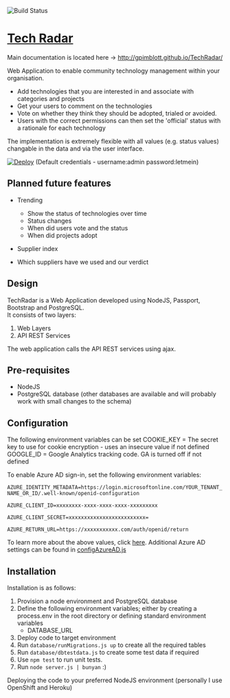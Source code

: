 ![Build Status](https://travis-ci.org/KainosSoftwareLtd/TechRadar.svg?branch=master)
# [Tech Radar](http://gpimblott.github.io/TechRadar/)

Main documentation is located here -> http://gpimblott.github.io/TechRadar/

Web Application to enable community technology management within your organisation.

* Add technologies that you are interested in and associate with categories and projects
* Get your users to comment on the technologies
* Vote on whether they think they should be adopted, trialed or avoided.  
* Users with the correct permissions can then set the 'official' status with a rationale for each technology

The implementation is extremely flexible with all values (e.g. status values) changable in the data and via the user interface.

[![Deploy](https://www.herokucdn.com/deploy/button.png)](https://heroku.com/deploy) (Default credentials - username:admin password:letmein)

## Planned future features

* Trending
  * Show the status of technologies over time
  * Status changes
  * When did users vote and the status
  * When did projects adopt

* Supplier index
 * Which suppliers have we used and our verdict

## Design

TechRadar is a Web Application developed using NodeJS, Passport, Bootstrap and PostgreSQL.  
It consists of two layers:

1. Web Layers 
2. API REST Services

The web application calls the API REST services using ajax.

## Pre-requisites

* NodeJS
* PostgreSQL database (other databases are available and will probably work with small changes to the schema)

## Configuration

The following environment variables can be set
COOKIE_KEY = The secret key to use for cookie encryption - uses an insecure value if not defined
GOOGLE_ID = Google Analytics tracking code. GA is turned off if not defined

To enable Azure AD sign-in, set the following environment variables:
 
`AZURE_IDENTITY_METADATA=https://login.microsoftonline.com/YOUR_TENANT_NAME_OR_ID/.well-known/openid-configuration`

`AZURE_CLIENT_ID=xxxxxxxx-xxxx-xxxx-xxxx-xxxxxxxxx`

`AZURE_CLIENT_SECRET=xxxxxxxxxxxxxxxxxxxxxxxxx=`

`AZURE_RETURN_URL=https://xxxxxxxxxxx.com/auth/openid/return`

To learn more about the above values, click [here](https://azure.microsoft.com/en-us/documentation/articles/active-directory-b2c-reference-oidc/#get-a-token).
Additional Azure AD settings can be found in [configAzureAD.js](utils/configAzureAD.js)

## Installation

Installation is as follows:

1. Provision a node environment and PostgreSQL database
2. Define the following environment variables; either by creating a process.env in the root directory or defining standard environment variables
   * DATABASE_URL
3. Deploy code to target environment
4. Run `database/runMigrations.js up` to create all the required tables
5. Run `database/dbtestdata.js` to create some test data if required
6. Use `npm test` to run unit tests.
7. Run `node server.js | bunyan` :)

Deploying the code to your preferred NodeJS environment (personally I use OpenShift and Heroku)




